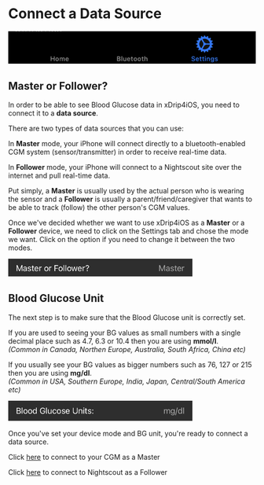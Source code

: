 # Connect a Data Source

<img src="../img/Settings.png" style="zoom:75%;" />

</br>

## Master or Follower?



In order to be able to see Blood Glucose data in xDrip4iOS, you need to connect it to a **data source**.

There are two types of data sources that you can use:

In **Master** mode, your iPhone will connect directly to a bluetooth-enabled CGM system (sensor/transmitter) in order to receive real-time data.

In **Follower** mode, your iPhone will connect to a Nightscout site over the internet  and pull real-time data. 

Put simply, a **Master** is usually used by the actual person who is wearing the sensor and a **Follower** is usually a parent/friend/caregiver that wants to be able to track (follow) the other person's CGM values.

Once we've decided whether we want to use xDrip4iOS as a **Master** or a **Follower** device, we need to click on the Settings tab and chose the mode we want. Click on the option if you need to change it between the two modes.

<img src="Master.png" style="zoom:50%;" />

</br>

## Blood Glucose Unit

The next step is to make sure that the Blood Glucose unit is correctly set. 

If you are used to seeing your BG values as small numbers with a single decimal place such as 4.7, 6.3 or 10.4 then you are using **mmol/l**.
<br />
*(Common in Canada, Northen Europe, Australia, South Africa, China etc)*

If you usually see your BG values as bigger numbers such as 76, 127 or 215 then you are using **mg/dl**.
<br />
*(Common in USA, Southern Europe, India, Japan, Central/South America etc)*

<img src="Unit.png" style="zoom:50%;" />

Once you've set your device mode and BG unit, you're ready to connect a data source.

Click [here](cgm.md) to connect to your CGM as a Master

Click [here](follower.md) to connect to Nightscout as a Follower